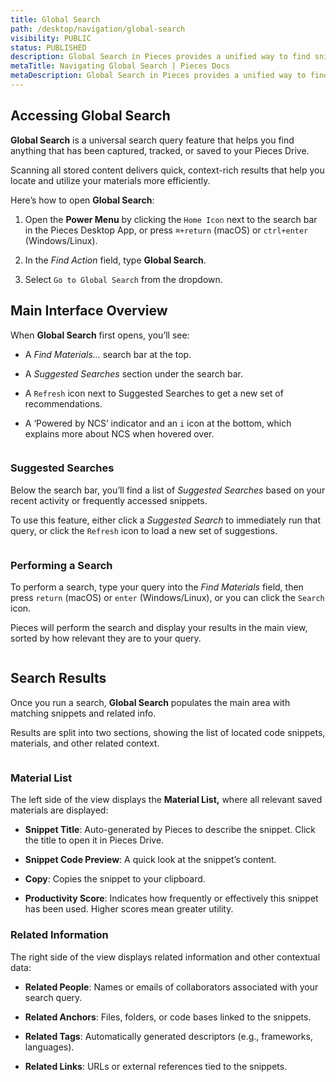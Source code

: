```yaml
---
title: Global Search
path: /desktop/navigation/global-search
visibility: PUBLIC
status: PUBLISHED
description: Global Search in Pieces provides a unified way to find snippets, people, tags, links, and anchors across your entire repository.
metaTitle: Navigating Global Search | Pieces Docs
metaDescription: Global Search in Pieces provides a unified way to find snippets, people, tags, links, and anchors across your entire repository
---
```


## Accessing Global Search

**Global Search** is a universal search query feature that helps you find anything that has been captured, tracked, or saved to your Pieces Drive.

Scanning all stored content delivers quick, context-rich results that help you locate and utilize your materials more efficiently.

Here’s how to open **Global Search**:

1. Open the **Power Menu** by clicking the `Home Icon` next to the search bar in the Pieces Desktop App, or press `⌘+return` (macOS) or `ctrl+enter` (Windows/Linux).

2. In the *Find Action* field, type **Global Search**.

3. Select `Go to Global Search` from the dropdown.

## Main Interface Overview

When **Global Search** first opens, you’ll see:

* A *Find Materials...* search bar at the top.

* A *Suggested Searches* section under the search bar.

* A `Refresh` icon next to Suggested Searches to get a new set of recommendations.

* A ‘Powered by NCS’ indicator and an `i` icon at the bottom, which explains more about NCS when hovered over.

<Image src="https://storage.googleapis.com/hashnode_product_documentation_assets/desktop_app_assets/desktop_app_MAIN/new_media/Navigation/Global%20Search/global_search.png" alt="" align="center" fullwidth="true" />

### Suggested Searches

Below the search bar, you’ll find a list of *Suggested Searches* based on your recent activity or frequently accessed snippets.

To use this feature, either click a *Suggested Search* to immediately run that query, or click the `Refresh` icon to load a new set of suggestions.

<Image src="https://storage.googleapis.com/hashnode_product_documentation_assets/desktop_app_assets/desktop_app_MAIN/new_media/Navigation/Global%20Search/suggested_searches.gif" alt="" align="center" fullwidth="true" />

### Performing a Search

To perform a search, type your query into the *Find Materials* field, then press `return` (macOS) or `enter` (Windows/Linux), or you can click the `Search` icon.

Pieces will perform the search and display your results in the main view, sorted by how relevant they are to your query.

<Image src="https://storage.googleapis.com/hashnode_product_documentation_assets/desktop_app_assets/desktop_app_MAIN/new_media/Navigation/Global%20Search/perform_a_search.gif" alt="" align="center" fullwidth="true" />

## Search Results

Once you run a search, **Global Search** populates the main area with matching snippets and related info.

Results are split into two sections, showing the list of located code snippets, materials, and other related context.

<Image src="https://storage.googleapis.com/hashnode_product_documentation_assets/desktop_app_assets/desktop_app_MAIN/new_media/Navigation/Global%20Search/search_results.png" alt="" align="center" fullwidth="true" />

### Material List

The left side of the view displays the **Material List,** where all relevant saved materials are displayed:

* **Snippet Title**: Auto-generated by Pieces to describe the snippet. Click the title to open it in Pieces Drive.

* **Snippet Code Preview**: A quick look at the snippet’s content.

* **Copy**: Copies the snippet to your clipboard.

* **Productivity Score**: Indicates how frequently or effectively this snippet has been used. Higher scores mean greater utility.

### Related Information

The right side of the view displays related information and other contextual data:

* **Related People**: Names or emails of collaborators associated with your search query.

* **Related Anchors**: Files, folders, or code bases linked to the snippets.

* **Related Tags**: Automatically generated descriptors (e.g., frameworks, languages).

* **Related Links**: URLs or external references tied to the snippets.
